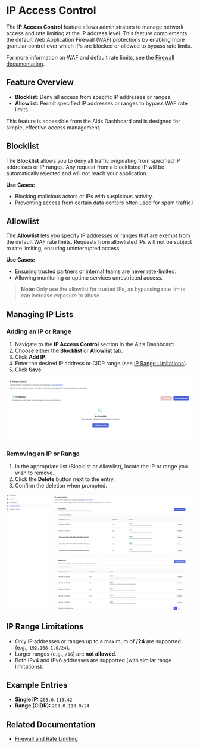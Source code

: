# IP Access Control

The **IP Access Control** feature allows administrators to manage
network access and rate limiting at the IP address level. This feature
complements the default Web Application Firewall (WAF) protections by
enabling more granular control over which IPs are blocked or allowed to
bypass rate limits.

For more information on WAF and default rate limits, see the [Firewall documentation](docs://cloud/firewall/).

## Feature Overview

- **Blocklist**: Deny all access from specific IP addresses or ranges.
- **Allowlist**: Permit specified IP addresses or ranges to bypass WAF rate limits.

This feature is accessible from the Altis Dashboard and is designed for
simple, effective access management.

## Blocklist

The **Blocklist** allows you to deny all traffic originating from specified IP addresses or IP ranges. Any
request from a blocklisted IP will be automatically rejected and will not reach your application.

**Use Cases:**

- Blocking malicious actors or IPs with suspicious activity.
- Preventing access from certain data centers often used for spam traffic.I

## Allowlist

The **Allowlist** lets you specify IP addresses or ranges that are exempt from the default WAF rate limits.
Requests from allowlisted IPs will not be subject to rate limiting, ensuring uninterrupted access.

**Use Cases:**

- Ensuring trusted partners or internal teams are never rate-limited.
- Allowing monitoring or uptime services unrestricted access.

> **Note:** Only use the allowlist for trusted IPs, as bypassing rate limits can increase exposure to abuse.

## Managing IP Lists

### Adding an IP or Range

1. Navigate to the **IP Access Control** section in the Altis Dashboard.
2. Choose either the **Blocklist** or **Allowlist** tab.
3. Click **Add IP**.
4. Enter the desired IP address or CIDR range (see [IP Range Limitations](#ip-range-limitations)).
5. Click **Save**.

![Screenshot of the Access Control IP section](../assets/access-control-ip.png)

### Removing an IP or Range

1. In the appropriate list (Blocklist or Allowlist), locate the IP or range you wish to remove.
2. Click the **Delete** button next to the entry.
3. Confirm the deletion when prompted.

![Screenshot of the Access Control IP delete](../assets/remove-ips.png)

## IP Range Limitations

- Only IP addresses or ranges up to a maximum of **/24** are supported (e.g., `192.168.1.0/24`).
- Larger ranges (e.g., `/16`) are **not allowed**.
- Both IPv4 and IPv6 addresses are supported (with similar range limitations).

## Example Entries

- **Single IP:** `203.0.113.42`
- **Range (CIDR):** `203.0.113.0/24`

## Related Documentation

- [Firewall and Rate Limiting](docs://cloud/firewall/)
